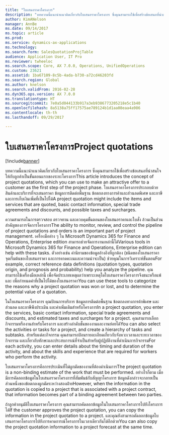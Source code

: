 ```yaml
---
title: "ใบเสนอราคาโครงการ"
description: "บทความนี้แนะนำแนวคิดเกี่ยวกับใบเสนอราคาโครงการ ซึ่งคุณสามารถใช้เพื่อสร้างข้อเสนอที่น่าสนใจให้กับลูกค้าเป็นขั้นตอนแรกของระยะโครงการ ใบเสนอราคาโครงการประกอบด้วยสินค้าและบริการที่จะเสนอราคา ข้อมูลการติดต่อพื้นฐาน ข้อตกลงทางการค้าและส่วนลดพิเศษ และภาษีและการเก็บเงินเพิ่มที่เป็นไปได้"
author: KimANelson
manager: AnnBe
ms.date: 09/14/2017
ms.topic: article
ms.prod: 
ms.service: dynamics-ax-applications
ms.technology: 
ms.search.form: SalesQuotationProjTable
audience: Application User, IT Pro
ms.reviewer: twheeloc
ms.search.scope: Core, AX 7.0.0, Operations, UnifiedOperations
ms.custom: 23621
ms.assetid: 1ba67109-8c5b-4ada-b730-a72cd46203fd
ms.search.region: Global
ms.author: knelson
ms.search.validFrom: 2016-02-28
ms.dyn365.ops.version: AX 7.0.0
ms.translationtype: HT
ms.sourcegitcommit: 7e0a5d044133b917a3eb9386773205218e5c1b40
ms.openlocfilehash: 8a5138a75ff17575ae789124b1d1aa08eaa4a986
ms.contentlocale: th-th
ms.lasthandoff: 09/29/2017

---
```


# <a name="project-quotations"></a><span data-ttu-id="427f1-104">ใบเสนอราคาโครงการ</span><span class="sxs-lookup"><span data-stu-id="427f1-104">Project quotations</span></span>

[!include[banner](../includes/banner.md)]


<span data-ttu-id="427f1-105">บทความนี้แนะนำแนวคิดเกี่ยวกับใบเสนอราคาโครงการ ซึ่งคุณสามารถใช้เพื่อสร้างข้อเสนอที่น่าสนใจให้กับลูกค้าเป็นขั้นตอนแรกของระยะโครงการ</span><span class="sxs-lookup"><span data-stu-id="427f1-105">This article introduces the concept of project quotations, which you can use to make an attractive offer to a customer as the first step of the project phase.</span></span> <span data-ttu-id="427f1-106">ใบเสนอราคาโครงการประกอบด้วยสินค้าและบริการที่จะเสนอราคา ข้อมูลการติดต่อพื้นฐาน ข้อตกลงทางการค้าและส่วนลดพิเศษ และภาษีและการเก็บเงินเพิ่มที่เป็นไปได้</span><span class="sxs-lookup"><span data-stu-id="427f1-106">A project quotation might include the items and services that are quoted, basic contact information, special trade agreements and discounts, and possible taxes and surcharges.</span></span> 

<span data-ttu-id="427f1-107">ความสามารถในการตรวจสอบ ตรวจทาน และควบคุมขั้นตอนของใบเสนอราคาและใบสั่ง ล้วนเป็นส่วนสำคัญของการจัดการโครงการ</span><span class="sxs-lookup"><span data-stu-id="427f1-107">The ability to monitor, review, and control the pipeline of project quotations and orders is an important part of project management.</span></span> <span data-ttu-id="427f1-108">เครื่องมือต่าง ๆ ใน Microsoft Dynamics 365 for Finance and Operations, Enterprise edition สามารถช่วยจัดการงานเหล่านี้ได้</span><span class="sxs-lookup"><span data-stu-id="427f1-108">Various tools in Microsoft Dynamics 365 for Finance and Operations, Enterprise edition can help with these tasks.</span></span> <span data-ttu-id="427f1-109">ตัวอย่างเช่น คำนิยามของข้อมูลอ้างอิงที่ถูกต้อง (ชนิดของใบเสนอราคา จุดเริ่มต้นของใบเสนอราคา และการคาดคะเนและความน่าจะเป็น) ช่วยคุณในการวิเคราะห์ขั้นตอน</span><span class="sxs-lookup"><span data-stu-id="427f1-109">For example, correct reference data definitions (quotation types, quotation origin, and prognosis and probability) help you analyze the pipeline.</span></span> <span data-ttu-id="427f1-110">คุณสามารถใช้เครื่องมือเหล่านี้ เพื่อจัดประเภทเหตุผลว่าเพราะเหตุใดใบเสนอราคาโครงการจึงชนะหรือแพ้ และ เพื่อกำหนดค่าที่เป็นไปได้ของใบเสนอราคา</span><span class="sxs-lookup"><span data-stu-id="427f1-110">You can use these tools to categorize the reasons why a project quotation was won or lost, and to determine the potential value of a quotation.</span></span> 

<span data-ttu-id="427f1-111">ในใบเสนอราคาโครงการ คุณป้อนการบริการ ข้อมูลการติดต่อพื้นฐาน ข้อตกลงทางการค้าพิเศษ และส่วนลด และภาษีพึงประเมิน และค่าเพิ่มเติมสำหรับโครงการ</span><span class="sxs-lookup"><span data-stu-id="427f1-111">In a project quotation, you enter the services, basic contact information, special trade agreements and discounts, and estimated taxes and surcharges for a project.</span></span> <span data-ttu-id="427f1-112">คุณสามารถเลือกกิจกรรมหรืองานสำหรับโครงการ และสร้างลำดับชั้นของงานและงานย่อยได้</span><span class="sxs-lookup"><span data-stu-id="427f1-112">You can also select the activities or tasks for a project, and create a hierarchy of tasks and subtasks.</span></span> <span data-ttu-id="427f1-113">สำหรับแต่ละกิจกรรม คุณสามารถป้อนรายละเอียดเกี่ยวกับจังหวะเวลาและระยะเวลาของกิจกรรม และเกี่ยวกับทักษะและประสบการณ์ที่จำเป็นสำหรับผู้ปฏิบัติงานที่ดำเนินการกิจกรรม</span><span class="sxs-lookup"><span data-stu-id="427f1-113">For each activity, you can enter details about the timing and duration of the activity, and about the skills and experience that are required for workers who perform the activity.</span></span> 

<span data-ttu-id="427f1-114">ใบเสนอราคาโครงการคือการประเมินที่ไม่ผูกมัดของงานที่ต้องดำเนินการ</span><span class="sxs-lookup"><span data-stu-id="427f1-114">The project quotation is a non-binding estimate of the work that must be performed.</span></span> <span data-ttu-id="427f1-115">อย่างไรก็ตาม เมื่อมีการคัดลอกข้อมูลในใบเสนอราคาโครงการที่สัมพันธ์กับสัญญาโครงการ ข้อมูลดังกล่าวจะกลายเป็น ส่วนหนึ่งของข้อตกลงผูกมัดระหว่างสองฝ่าย</span><span class="sxs-lookup"><span data-stu-id="427f1-115">However, when the information in the quotation is copied to a project that is associated with a project contract, that information becomes part of a binding agreement between two parties.</span></span> 

<span data-ttu-id="427f1-116">ถ้าลูกค้าอนุมัติใบเสนอราคาโครงการ คุณสามารถคัดลอกข้อมูลในใบเสนอราคาโครงการไปยังโครงการได้</span><span class="sxs-lookup"><span data-stu-id="427f1-116">If the customer approves the project quotation, you can copy the information in the project quotation to a project.</span></span> <span data-ttu-id="427f1-117">และคุณยังสามารถคัดลอกข้อมูลใบเสนอราคาโครงการไปยังการคาดการณ์โครงการในเวลาเดียวกันได้อีกด้วย</span><span class="sxs-lookup"><span data-stu-id="427f1-117">You can also copy the project quotation information to a project forecast at the same time.</span></span>




